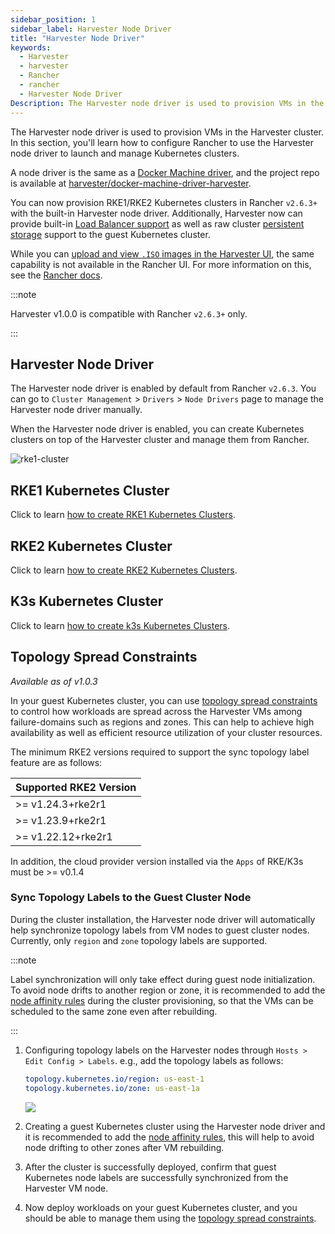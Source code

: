 ```yaml
---
sidebar_position: 1
sidebar_label: Harvester Node Driver
title: "Harvester Node Driver"
keywords:
  - Harvester
  - harvester
  - Rancher
  - rancher
  - Harvester Node Driver
Description: The Harvester node driver is used to provision VMs in the Harvester cluster. In this section, you'll learn how to configure Rancher to use the Harvester node driver to launch and manage Kubernetes clusters.
---
```


<head>
  <link rel="canonical" href="https://docs.harvesterhci.io/v1.1/rancher/node/node-driver"/>
</head>

The Harvester node driver is used to provision VMs in the Harvester cluster. In this section, you'll learn how to configure Rancher to use the Harvester node driver to launch and manage Kubernetes clusters.

A node driver is the same as a [Docker Machine driver](https://docs.docker.com/machine/), and the project repo is available at [harvester/docker-machine-driver-harvester](https://github.com/harvester/docker-machine-driver-harvester).

You can now provision RKE1/RKE2 Kubernetes clusters in Rancher `v2.6.3+` with the built-in Harvester node driver. 
Additionally, Harvester now can provide built-in [Load Balancer support](../cloud-provider.md) as well as raw cluster [persistent storage](../csi-driver.md) support to the guest Kubernetes cluster.

While you can [upload and view `.ISO` images in the Harvester UI](../../upload-image.md#upload-images-via-local-file), the same capability is not available in the Rancher UI. For more information on this, see the [Rancher docs](https://rancher.com/docs/rancher/v2.6/en/virtualization-admin/#harvester-node-driver).

:::note

Harvester v1.0.0 is compatible with Rancher `v2.6.3+` only.

:::

## Harvester Node Driver

The Harvester node driver is enabled by default from Rancher `v2.6.3`. You can go to `Cluster Management` > `Drivers` > `Node Drivers` page to manage the Harvester node driver manually.

When the Harvester node driver is enabled, you can create Kubernetes clusters on top of the Harvester cluster and manage them from Rancher.

![rke1-cluster](/img/v1.0/rancher/rke1-node-driver.png)

## RKE1 Kubernetes Cluster
Click to learn [how to create RKE1 Kubernetes Clusters](./rke1-cluster.md).

## RKE2 Kubernetes Cluster
Click to learn [how to create RKE2 Kubernetes Clusters](./rke2-cluster.md).

## K3s Kubernetes Cluster
Click to learn [how to create k3s Kubernetes Clusters](./k3s-cluster.md).


## Topology Spread Constraints

_Available as of v1.0.3_

In your guest Kubernetes cluster, you can use [topology spread constraints](https://kubernetes.io/docs/concepts/scheduling-eviction/topology-spread-constraints/) to control how workloads are spread across the Harvester VMs among failure-domains such as regions and zones. This can help to achieve high availability as well as efficient resource utilization of your cluster resources.

The minimum RKE2 versions required to support the sync topology label feature are as follows:

| Supported RKE2 Version |
| :--|
| \>=  v1.24.3+rke2r1 |
| \>=  v1.23.9+rke2r1 |
| \>=  v1.22.12+rke2r1 |

In addition, the cloud provider version installed via the `Apps` of RKE/K3s must be >= v0.1.4

### Sync Topology Labels to the Guest Cluster Node

During the cluster installation, the Harvester node driver will automatically help synchronize topology labels from VM nodes to guest cluster nodes. Currently, only `region` and `zone` topology labels are supported.

:::note

Label synchronization will only take effect during guest node initialization. To avoid node drifts to another region or zone, it is recommended to add the [node affinity rules](./rke2-cluster.md#add-node-affinity) during the cluster provisioning, so that the VMs can be scheduled to the same zone even after rebuilding.

:::

1. Configuring topology labels on the Harvester nodes through `Hosts > Edit Config > Labels`. e.g., add the topology labels as follows:
   ```yaml
   topology.kubernetes.io/region: us-east-1
   topology.kubernetes.io/zone: us-east-1a
   ```
   ![](/img/v1.0/rancher/node-add-affinity-labels.png)

1. Creating a guest Kubernetes cluster using the Harvester node driver and it is recommended to add the [node affinity rules](./rke2-cluster.md#add-node-affinity), this will help to avoid node drifting to other zones after VM rebuilding.

1. After the cluster is successfully deployed, confirm that guest Kubernetes node labels are successfully synchronized from the Harvester VM node.

1. Now deploy workloads on your guest Kubernetes cluster, and you should be able to manage them using the [topology spread constraints](https://kubernetes.io/docs/concepts/scheduling-eviction/topology-spread-constraints/).
